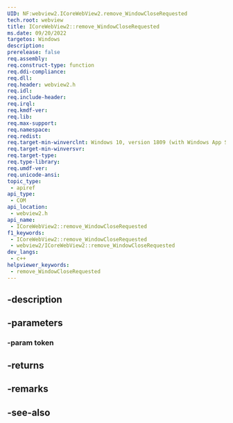 ```yaml
---
UID: NF:webview2.ICoreWebView2.remove_WindowCloseRequested
tech.root: webview
title: ICoreWebView2::remove_WindowCloseRequested
ms.date: 09/20/2022
targetos: Windows
description: 
prerelease: false
req.assembly: 
req.construct-type: function
req.ddi-compliance: 
req.dll: 
req.header: webview2.h
req.idl: 
req.include-header: 
req.irql: 
req.kmdf-ver: 
req.lib: 
req.max-support: 
req.namespace: 
req.redist: 
req.target-min-winverclnt: Windows 10, version 1809 (with Windows App SDK 1.1 or later)
req.target-min-winversvr: 
req.target-type: 
req.type-library: 
req.umdf-ver: 
req.unicode-ansi: 
topic_type:
 - apiref
api_type:
 - COM
api_location:
 - webview2.h
api_name:
 - ICoreWebView2::remove_WindowCloseRequested
f1_keywords:
 - ICoreWebView2::remove_WindowCloseRequested
 - webview2/ICoreWebView2::remove_WindowCloseRequested
dev_langs:
 - c++
helpviewer_keywords:
 - remove_WindowCloseRequested
---
```


## -description

## -parameters

### -param token

## -returns

## -remarks

## -see-also

